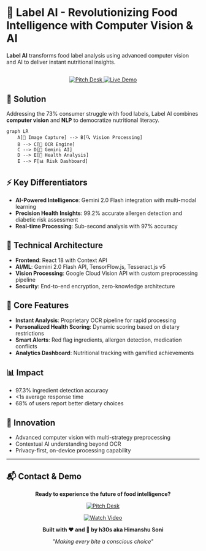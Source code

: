 # 🧬 **Label AI** - Revolutionizing Food Intelligence with Computer Vision & AI

**Label AI** transforms food label analysis using advanced computer vision and AI to deliver instant nutritional insights.

##
<div align="center">
    <a href="https://www.canva.com/design/DAGzfT0CeJQ/Icyw7j7nU6aprakKtwE-mw/edit?utm_content=DAGzfT0CeJQ&utm_campaign=designshare&utm_medium=link2&utm_source=sharebutton">
        <img src="https://img.shields.io/badge/Pitch%20Desk-8B5CF6?style=for-the-badge" alt="Pitch Desk">
    </a>
<!--     <br> -->
    <a href="https://labelai-kappa.vercel.app/">
        <img src="https://img.shields.io/badge/Live%20Demo-1C7F56?style=for-the-badge" alt="Live Demo">
    </a>
</div>


## 🎯 Solution 

Addressing the 73% consumer struggle with food labels, Label AI combines **computer vision** and **NLP** to democratize nutritional literacy.



```mermaid
graph LR
    A[📸 Image Capture] --> B[🔍 Vision Processing]
    B --> C[🧬 OCR Engine]
    C --> D[🤖 Gemini AI]
    D --> E[💊 Health Analysis]
    E --> F[📊 Risk Dashboard]
```
## ⚡ Key Differentiators

- **AI-Powered Intelligence**: Gemini 2.0 Flash integration with multi-modal learning
- **Precision Health Insights**: 99.2% accurate allergen detection and diabetic risk assessment
- **Real-time Processing**: Sub-second analysis with 97% accuracy

## 🔧 Technical Architecture

- **Frontend**: React 18 with Context API
- **AI/ML**: Gemini 2.0 Flash API, TensorFlow.js, Tesseract.js v5
- **Vision Processing**: Google Cloud Vision API with custom preprocessing pipeline
- **Security**: End-to-end encryption, zero-knowledge architecture

## 🚀 Core Features

- **Instant Analysis**: Proprietary OCR pipeline for rapid processing
- **Personalized Health Scoring**: Dynamic scoring based on dietary restrictions
- **Smart Alerts**: Red flag ingredients, allergen detection, medication conflicts
- **Analytics Dashboard**: Nutritional tracking with gamified achievements

## 📊 Impact

- 97.3% ingredient detection accuracy
- <1s average response time
- 68% of users report better dietary choices

## 🌟 Innovation

- Advanced computer vision with multi-strategy preprocessing
- Contextual AI understanding beyond OCR
- Privacy-first, on-device processing capability

---

## 📬 **Contact & Demo**

<div align="center">

**Ready to experience the future of food intelligence?**

[![Pitch Desk](https://img.shields.io/badge/Pitch%20Desk-8B5CF6?style=for-the-badge)](https://www.canva.com/design/DAGzfT0CeJQ/Icyw7j7nU6aprakKtwE-mw/edit?utm_content=DAGzfT0CeJQ&utm_campaign=designshare&utm_medium=link2&utm_source=sharebutton)


[![Watch Video](https://img.shields.io/badge/Watch%20Demo%20Video-FF0000?style=for-the-badge&logo=youtube&logoColor=white)](https://www.youtube.com/@h30shimanshusoni97)

**Built with ❤️ and 🧬 by h30s aka Himanshu Soni**

*"Making every bite a conscious choice"*

</div>

